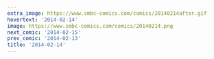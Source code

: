 ```yaml
---
extra_image: https://www.smbc-comics.com/comics/20140214after.gif
hovertext: '2014-02-14'
image: https://www.smbc-comics.com/comics/20140214.png
next_comic: '2014-02-15'
prev_comic: '2014-02-13'
title: '2014-02-14'
---
```


